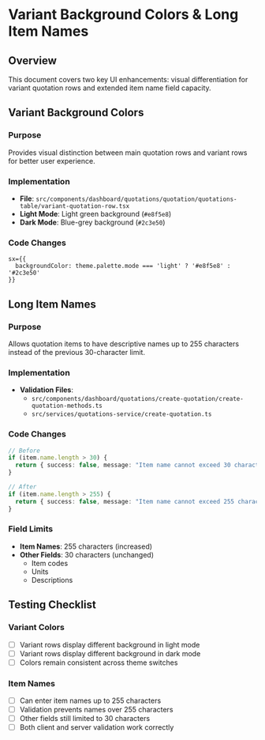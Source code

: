 # Variant Background Colors & Long Item Names

## Overview
This document covers two key UI enhancements: visual differentiation for variant quotation rows and extended item name field capacity.

## Variant Background Colors

### Purpose
Provides visual distinction between main quotation rows and variant rows for better user experience.

### Implementation
- **File**: `src/components/dashboard/quotations/quotation/quotations-table/variant-quotation-row.tsx`
- **Light Mode**: Light green background (`#e8f5e8`)
- **Dark Mode**: Blue-grey background (`#2c3e50`)

### Code Changes
```tsx
sx={{
  backgroundColor: theme.palette.mode === 'light' ? '#e8f5e8' : '#2c3e50'
}}
```

## Long Item Names

### Purpose
Allows quotation items to have descriptive names up to 255 characters instead of the previous 30-character limit.

### Implementation
- **Validation Files**:
  - `src/components/dashboard/quotations/create-quotation/create-quotation-methods.ts`
  - `src/services/quotations-service/create-quotation.ts`

### Code Changes
```typescript
// Before
if (item.name.length > 30) {
  return { success: false, message: "Item name cannot exceed 30 characters" };
}

// After  
if (item.name.length > 255) {
  return { success: false, message: "Item name cannot exceed 255 characters" };
}
```

### Field Limits
- **Item Names**: 255 characters (increased)
- **Other Fields**: 30 characters (unchanged)
  - Item codes
  - Units
  - Descriptions

## Testing Checklist

### Variant Colors
- [ ] Variant rows display different background in light mode
- [ ] Variant rows display different background in dark mode
- [ ] Colors remain consistent across theme switches

### Item Names
- [ ] Can enter item names up to 255 characters
- [ ] Validation prevents names over 255 characters
- [ ] Other fields still limited to 30 characters
- [ ] Both client and server validation work correctly
